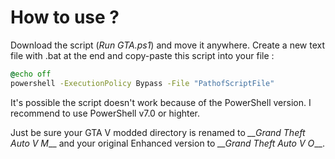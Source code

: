 # How to use ?

Download the script (*Run GTA.ps1*) and move it anywhere.
Create a new text file with .bat at the end and copy-paste this script into your file :

```bat
@echo off
powershell -ExecutionPolicy Bypass -File "PathofScriptFile"
```

It's possible the script doesn't work because of the PowerShell version.
I recommend to use PowerShell v7.0 or highter.

Just be sure your GTA V modded directory is renamed to *__Grand Theft Auto V M*__ and your original Enhanced version to *__Grand Theft Auto V O*__.
